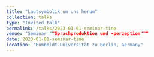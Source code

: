 ```yaml
---
title: "Lautsymbolik um uns herum"
collection: talks
type: "Invited talk"
permalink: /talks/2023-01-01-seminar-tine
venue: "Seminar ""Sprachproduktion und -perzeption"""
date: 2023-01-01-seminar-tine
location: "Humboldt-Universität zu Berlin, Germany"
---
```

